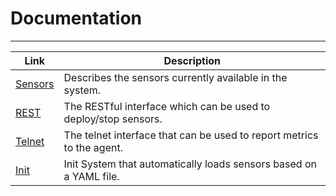 ﻿# Documentation
***
Link | Description
---- | ------------
[Sensors](Sensors.md)| Describes the sensors currently available in the system.
[REST](rest/REST.md)| The RESTful interface which can be used to deploy/stop sensors.
[Telnet](Telnet.md)| The telnet interface that can be used to report metrics to the agent.
[Init](Init.md) | Init System that automatically loads sensors based on a YAML file.
